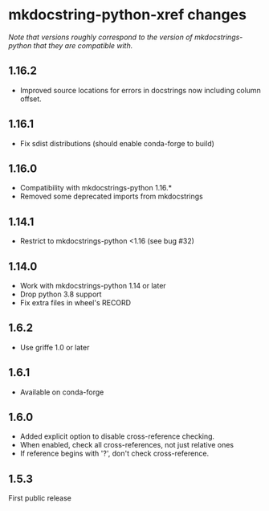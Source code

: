 # mkdocstring-python-xref changes

*Note that versions roughly correspond to the version of mkdocstrings-python that they 
are compatible with.*

## 1.16.2

* Improved source locations for errors in docstrings now including column offset.

## 1.16.1

* Fix sdist distributions (should enable conda-forge to build)

## 1.16.0

* Compatibility with mkdocstrings-python 1.16.*
* Removed some deprecated imports from mkdocstrings

## 1.14.1

* Restrict to mkdocstrings-python <1.16 (see bug #32)

## 1.14.0

* Work with mkdocstrings-python 1.14 or later
* Drop python 3.8 support
* Fix extra files in wheel's RECORD

## 1.6.2

* Use griffe 1.0 or later

## 1.6.1

* Available on conda-forge

## 1.6.0

* Added explicit option to disable cross-reference checking.
* When enabled, check all cross-references, not just relative ones
* If reference begins with '?', don't check cross-reference.

## 1.5.3

First public release

